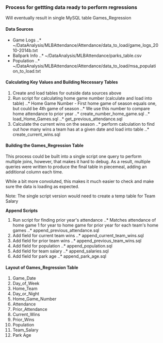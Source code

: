 ### Process for gettting data ready to perform regressions

Will eventually result in single MySQL table Games_Regression

#### Data Sources

* Game Logs
..*  ~/DataAnalysis/MLBAttendance/Attendance/data_to_load/game_logs_2010-2014b.txt
* Ballpark Info
..* ~/DataAnalysis/MLBAttendance/parks_table.csv
* Population
..* ~/DataAnalysis/MLBAttendance/Attendance/data_to_load/msa_population_to_load.txt

#### Calculating Key Values and Building Necessary Tables

1. Create and load tables for outside data sources above
2. Run script for calculating home game number (calculate and load into table)
..* Home Game Number - First home game of season equals one,
but could be 4th game of season
..* We use this number to compare home attendance to prior year
..* create_number_home_game.sql
..* load_Home_Games.sql
..* get_previous_attendance.sql
3. Calculate the current wins on the season
..* perform calculation to find out how many wins a team has at a given date
and load into table
..* create_current_wins.sql

#### Building the Games_Regression Table

This process could be built into a single script one query to perform
multiple joins, however, that makes it hard to debug. As a result,
multiple queries were written to produce the final table in piecemeal,
adding an additional column each time.

While a bit more convoluted, this makes it much easier to check and make sure
the data is loading as expected.

Note: The single script version would need to create a temp table for Team Salary

**Append Scripts**

1. Run script for finding prior year's attendance
..* Matches attendance of home game 1 for year to home game for prior year for each team's home games
..* append_previous_attendance.sql
2. Add field for current team wins
..* append_current_team_wins.sql
3. Add field for prior team wins
..* append_previous_team_wins.sql
4. Add field for population
..* append_population.sql
5. Add field for team salary
..* append_salaries.sql
6. Add field for park age
..* append_park_age.sql

#### Layout of Games_Regression Table

1. Game_Date
2. Day_of_Week
3. Home_Team
4. Day_or_Night
5. Home_Game_Number
6. Attendance
7. Prior_Attendance
8. Current_Wins
9. Prior_Wins
10. Population
11. Team_Salary
12. Park Age

